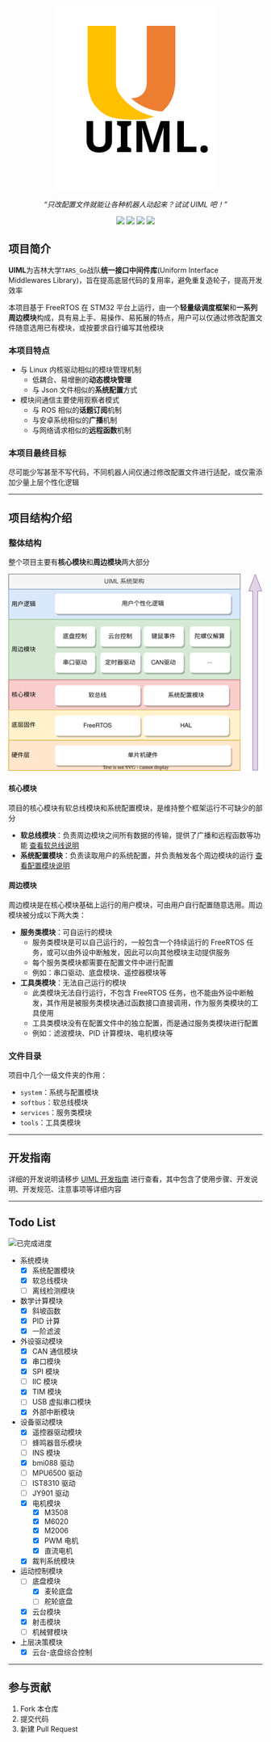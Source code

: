<div align=center>
	<img src="docs/images/uiml-icon.svg"/>
	<p><i>“只改配置文件就能让各种机器人动起来？试试 UIML 吧！”</i></p>
	<p>
		<img src="https://img.shields.io/badge/version-1.0.0-red"/>
		<img src="https://img.shields.io/badge/license-GPL3.0-red"/>
		<img src="https://gitee.com/tarsgo-embedded/UIML/badge/star.svg"/>
		<img src="https://gitee.com/tarsgo-embedded/UIML/badge/fork.svg"/>
	</p>
</div>

## 项目简介

**UIML**为吉林大学`TARS_Go`战队**统一接口中间件库**(Uniform Interface Middlewares Library)，旨在提高底层代码的复用率，避免重复造轮子，提高开发效率

本项目基于 FreeRTOS 在 STM32 平台上运行，由一个**轻量级调度框架**和**一系列周边模块**构成，具有易上手、易操作、易拓展的特点，用户可以仅通过修改配置文件随意选用已有模块，或按要求自行编写其他模块

### 本项目特点

- 与 Linux 内核驱动相似的模块管理机制
  - 低耦合、易增删的**动态模块管理**
  - 与 Json 文件相似的**系统配置**方式
- 模块间通信主要使用观察者模式
  - 与 ROS 相似的**话题订阅**机制
  - 与安卓系统相似的**广播**机制
  - 与网络请求相似的**远程函数**机制

### 本项目最终目标

尽可能少写甚至不写代码，不同机器人间仅通过修改配置文件进行适配，或仅需添加少量上层个性化逻辑

---

## 项目结构介绍

### 整体结构

整个项目主要有**核心模块**和**周边模块**两大部分

![整体结构](docs/images/模块架构.drawio.svg)

#### 核心模块

项目的核心模块有软总线模块和系统配置模块，是维持整个框架运行不可缺少的部分

- **软总线模块**：负责周边模块之间所有数据的传输，提供了广播和远程函数等功能 [查看软总线说明](softbus/README.md)
- **系统配置模块**：负责读取用户的系统配置，并负责触发各个周边模块的运行 [查看配置模块说明](docs/UIMLConfiguration.md)

#### 周边模块

周边模块是在核心模块基础上运行的用户模块，可由用户自行配置随意选用。周边模块被分成以下两大类：

- **服务类模块**：可自运行的模块
  - 服务类模块是可以自己运行的，一般包含一个持续运行的 FreeRTOS 任务，或可以由外设中断触发，因此可以向其他模块主动提供服务
  - 每个服务类模块都需要在配置文件中进行配置
  - 例如：串口驱动、底盘模块、遥控器模块等
- **工具类模块**：无法自己运行的模块
  - 此类模块无法自行运行，不包含 FreeRTOS 任务，也不能由外设中断触发，其作用是被服务类模块通过函数接口直接调用，作为服务类模块的工具使用
  - 工具类模块没有在配置文件中的独立配置，而是通过服务类模块进行配置
  - 例如：滤波模块、PID 计算模块、电机模块等

### 文件目录

项目中几个一级文件夹的作用：

- `system`：系统与配置模块
- `softbus`：软总线模块
- `services`：服务类模块
- `tools`：工具类模块

---

## 开发指南

详细的开发说明请移步 [UIML 开发指南](docs/README.md) 进行查看，其中包含了使用步骤、开发说明、开发规范、注意事项等详细内容

---

## Todo List

![已完成进度](https://img.shields.io/badge/已完成-22/30-blue)

- 系统模块
  - [x] 系统配置模块
  - [x] 软总线模块
  - [ ] 离线检测模块
- 数学计算模块
  - [x] 斜坡函数
  - [x] PID 计算
  - [x] 一阶滤波
- 外设驱动模块
  - [x] CAN 通信模块
  - [x] 串口模块
  - [x] SPI 模块
  - [ ] IIC 模块
  - [x] TIM 模块
  - [ ] USB 虚拟串口模块
  - [x] 外部中断模块
- 设备驱动模块
  - [x] 遥控器驱动模块
  - [ ] 蜂鸣器音乐模块
  - [ ] INS 模块
  - [x] bmi088 驱动
  - [ ] MPU6500 驱动
  - [ ] IST8310 驱动
  - [ ] JY901 驱动
  - [x] 电机模块
    - [x] M3508
    - [x] M6020
    - [x] M2006
    - [x] PWM 电机
    - [x] 直流电机
  - [x] 裁判系统模块
- 运动控制模块
  - [ ] 底盘模块
    - [x] 麦轮底盘
    - [ ] 舵轮底盘
  - [x] 云台模块
  - [x] 射击模块
  - [ ] 机械臂模块
- 上层决策模块
  - [x] 云台-底盘综合控制

---

## 参与贡献

1.  Fork 本仓库
2.  提交代码
3.  新建 Pull Request
